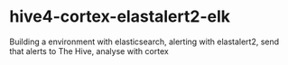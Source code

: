 # hive4-cortex-elastalert2-elk
Building a environment with elasticsearch, alerting with elastalert2, send that alerts to The Hive, analyse with cortex
